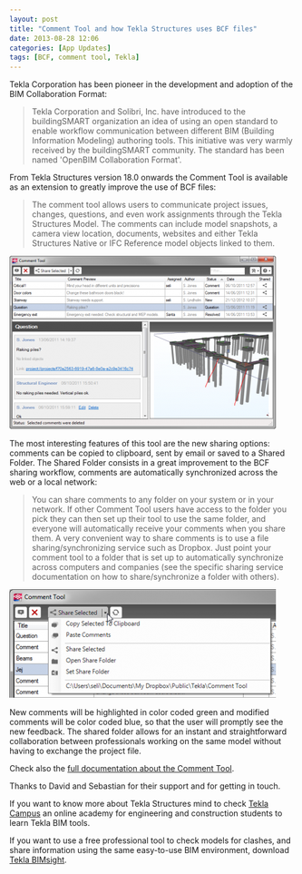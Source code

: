 ```yaml
---
layout: post
title: "Comment Tool and how Tekla Structures uses BCF files"
date: 2013-08-28 12:06
categories: [App Updates]
tags: [BCF, comment tool, Tekla]
---
```

Tekla Corporation has been pioneer in the development and adoption of the BIM Collaboration Format:

> Tekla Corporation and Solibri, Inc. have introduced to the buildingSMART organization an idea of using an open standard to enable workflow communication between different BIM (Building Information Modeling) authoring tools. This initiative was very warmly received by the buildingSMART community. The standard has been named 'OpenBIM Collaboration Format'.

From Tekla Structures version 18.0 onwards the Comment Tool is available as an extension to greatly improve the use of BCF files: 

> The comment tool allows users to communicate project issues, changes, questions, and even work assignments through the Tekla Structures Model. The comments can include model snapshots, a camera view location, documents, websites and either Tekla Structures Native or IFC Reference model objects linked to them.

![CommentTool_image1](/assets/2013/08/CommentTool_image1-470x305.png)

The most interesting features of this tool are the new sharing options: comments can be copied to clipboard, sent by email or saved to a Shared Folder. The Shared Folder consists in a great improvement to the BCF sharing workflow, comments are automatically synchronized across the web or a local network:

> You can share comments to any folder on your system or in your network. If other Comment Tool users have access to the folder you pick they can then set up their tool to use the same folder, and everyone will automatically receive your comments when you share them. A very convenient way to share comments is to use a file sharing/synchronizing service such as Dropbox. Just point your comment tool to a folder that is set up to automatically synchronize across computers and companies (see the specific sharing service documentation on how to share/synchronize a folder with others).

![CommentTool_image11](/assets/2013/08/CommentTool_image11-470x191.png)

New comments will be highlighted in color coded green and modified comments will be color coded blue, so that the user will promptly see the new feedback. The shared folder allows for an instant and straightforward collaboration between professionals working on the same model without having to exchange the project file.

Check also the [full documentation about the Comment Tool](http://teklastructures.support.tekla.com/190/en/ext_comment_tool).

Thanks to David and Sebastian for their support and for getting in touch.

If you want to know more about Tekla Structures mind to check [Tekla Campus](http://campus.tekla.com/) an online academy for engineering and construction students to learn Tekla BIM tools.

If you want to use a free professional tool to check models for clashes, and share information using the same easy-to-use BIM environment, download [Tekla BIMsight](http://www.teklabimsight.com/).
